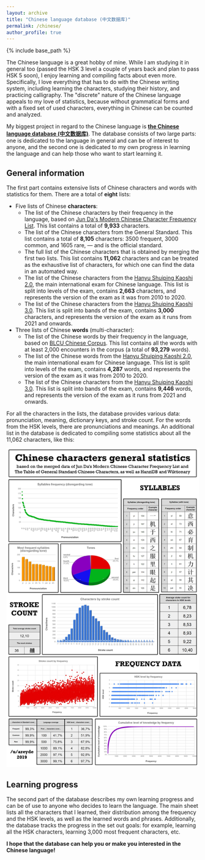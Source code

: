 ```yaml
---
layout: archive
title: "Chinese language database (中文数据库)"
permalink: /chinese/
author_profile: true
---
```


{% include base_path %}

The Chinese language is a great hobby of mine. While I am studying it in general too (passed the HSK 3 level a couple of years back and plan to pass HSK 5 soon),
I enjoy learning and compiling facts about even more. Specifically, I love everything that has to do with the Chinese
writing system, including learning the characters, studying their history, and practicing calligraphy. The "discrete" nature
of the Chinese language appeals to my love of statistics, because without grammatical forms and with a fixed set
of used characters, everything in Chinese can be counted and analyzed.

My biggest project in regard to the Chinese language is <b><a href="https://docs.google.com/spreadsheets/d/1SxoqHYYJOBF0TBHHkFJfwIR6RuQzfbr5c4wXn8cR54M/edit#gid=793622246">the Chinese language database (中文数据库)</a></b>.
The database consists of two large parts: one is dedicated to the language in general and can be of interest to anyone,
and the second one is dedicated to my own progress in learning the language and can help those who want to
start learning it.

<h2>General information</h2>

The first part contains extensive lists of Chinese characters and words with statistics for them. There are a total of <b>eight</b> lists:

* Five lists of Chinese <b>characters</b>:
    - The list of the Chinese characters by their frequency in the language, based on 
      <a href="https://lingua.mtsu.edu/chinese-computing/statistics/">Jun Da's Modern Chinese Character Frequency List</a>.
      This list contains a total of <b>9,933</b> characters.
    - The list of the Chinese characters from the <a herf="https://en.wikipedia.org/wiki/Table_of_General_Standard_Chinese_Characters">General Standard</a>.
      This list contains a total of <b>8,105</b> characters: 3500 frequent, 3000 common, and 1605 rare, — and is the official standard.
    - The full list of the Chinese characters that is obtained by merging the first two lists. This list contains <b>11,062</b> characters
      and can be treated as the exhaustive list of characters, for which one can find the data in an automated way.
    - The list of the Chinese characters from the <a href="https://en.wikipedia.org/wiki/Hanyu_Shuiping_Kaoshi">Hanyu Shuiping Kaoshi 2.0</a>,
      the main international exam for Chinese language. This list is split into levels of the exam, contains <b>2,663</b> characters, and
      represents the version of the exam as it was from 2010 to 2020.
    - The list of the Chinese characters from the <a href="https://en.wikipedia.org/wiki/Hanyu_Shuiping_Kaoshi">Hanyu Shuiping Kaoshi 3.0</a>. 
      This list is split into bands of the exam, contains <b>3,000</b> characters, and represents the version of the exam as it runs from 2021 and onwards.
* Three lists of Chinese <b>words</b> (multi-character):
    - The list of the Chinese words by their frequency in the language, based on
      <a href="hhttps://challenges.hackingchinese.com/resources/stories/451-blcu-balanced-corpus-frequency-lists">BLCU Chinese Corpus</a>.
      This list contains all the words with at least 2,000 encounters in the corpus (a total of <b>93,279</b> words).
    - The list of the Chinese words from the <a href="https://en.wikipedia.org/wiki/Hanyu_Shuiping_Kaoshi">Hanyu Shuiping Kaoshi 2.0</a>,
      the main international exam for Chinese language. This list is split into levels of the exam, contains <b>4,287</b> words, and
      represents the version of the exam as it was from 2010 to 2020.
    - The list of the Chinese characters from the <a href="https://en.wikipedia.org/wiki/Hanyu_Shuiping_Kaoshi">Hanyu Shuiping Kaoshi 3.0</a>.
      This list is split into bands of the exam, contains <b>9,446</b> words, and represents the version of the exam as it runs from 2021 and onwards.
  
For all the characters in the lists, the database provides various data: pronunciation, meaning, dictionary keys, and stroke count. 
For the words from the HSK levels, there are pronunciations and meanings.
An additional list in the database is dedicated to compiling some statistics about all the 11,062 characters, like this:

<img src="/images/database.jpg">

<h2>Learning progress</h2>

The second part of the database describes my own learning progress and can be of use to anyone who decides to learn the language.
The main sheet lists all the characters that I learned, their distribution among the frequency and the HSK levels, as well
as the learned words and phrases. Additionally, the database tracks the progress in the set out goals: for example, learning
all the HSK characters, learning 3,000 most frequent characters, etc.

<b>I hope that the database can help you or make you interested in the Chinese language!</b>